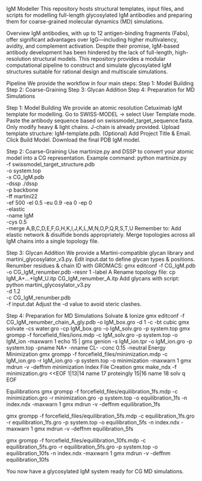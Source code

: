 IgM Modeller
This repository hosts structural templates, input files, and scripts for modelling full-length glycosylated IgM antibodies and preparing them for coarse-grained molecular dynamics (MD) simulations.

Overview
IgM antibodies, with up to 12 antigen-binding fragments (Fabs), offer significant advantages over IgG—including higher multivalency, avidity, and complement activation. Despite their promise, IgM-based antibody development has been hindered by the lack of full-length, high-resolution structural models.
This repository provides a modular computational pipeline to construct and simulate glycosylated IgM structures suitable for rational design and multiscale simulations.

Pipeline
We provide the workflow in four main steps:
Step 1: Model Building
Step 2: Coarse-Graining
Step 3: Glycan Addition
Step 4: Preparation for MD Simulations

Step 1: Model Building
We provide an atomic resolution Cetuximab IgM template for modelling.
Go to SWISS-MODEL → select User Template mode.
Paste the antibody sequence based on swissmodel_target_sequence.fasta.
Only modify heavy & light chains.
J-chain is already provided.
Upload template structure: IgM-template.pdb.
(Optional) Add Project Title & Email.
Click Build Model.
Download the final PDB IgM model.

Step 2: Coarse-Graining
Use martinize.py and DSSP to convert your atomic model into a CG representation.
Example command:
python martinize.py \
   -f swissmodel_target_structure.pdb \
   -o system.top \
   -x CG_IgM.pdb \
   -dssp ./dssp \
   -p backbone \
   -ff martini22 \
   -ef 500 -el 0.5 -eu 0.9 -ea 0 -ep 0 \
   -elastic \
   -name IgM \
   -cys 0.5 \
   -merge A,B,C,D,E,F,G,H,K,I,J,K,L,M,N,O,P,Q,R,S,T,U
Remember to:
Add elastic network & disulfide bonds appropriately.
Merge topologies across all IgM chains into a single topology file.

Step 3: Glycan Addition
We provide a Martini-compatible glycan library and martini_glycosylator_v3.py.
Edit input.dat to define glycan types & positions.
Renumber residues & chain ID with GROMACS:
gmx editconf -f CG_IgM.pdb -o CG_IgM_renumber.pdb -resnr 1 -label A
Rename topology file:
cp IgM_A+...+IgM_U.itp CG_IgM_renumber_A.itp
Add glycans with script:
python martini_glycosylator_v3.py \
   -d 1.2 \
   -c CG_IgM_renumber.pdb \
   -f input.dat
Adjust the -d value to avoid steric clashes.

Step 4: Preparation for MD Simulations
Solvate & Ionize
gmx editconf -f CG_IgM_renumber_chain_A_gly.pdb -o IgM_box.gro -d 1 -c -bt cubic
gmx solvate -cs water.gro -cp IgM_box.gro -o IgM_solv.gro -p system.top
gmx grompp -f forcefield_files/ions.mdp -c IgM_solv.gro -p system.top -o IgM_ion -maxwarn 1
echo 15 | gmx genion -s IgM_ion.tpr -o IgM_ion.gro -p system.top -pname NA+ -nname CL- -conc 0.15 -neutral
Energy Minimization
gmx grompp -f forcefield_files/minimization.mdp -c IgM_ion.gro -r IgM_ion.gro -p system.top -o minimization -maxwarn 1
gmx mdrun -v -deffnm minimization
Index File Creation
gmx make_ndx -f minimization.gro <<EOF
1|13|14
name 17 proteingly
15|16
name 18 solv
q
EOF

Equilibrations
gmx grompp -f forcefield_files/equilibration_1fs.mdp -c minimization.gro -r minimization.gro -p system.top -o equilibration_1fs -n index.ndx -maxwarn 1
gmx mdrun -v -deffnm equilibration_1fs

gmx grompp -f forcefield_files/equilibration_5fs.mdp -c equilibration_1fs.gro -r equilibration_1fs.gro -p system.top -o equilibration_5fs -n index.ndx -maxwarn 1
gmx mdrun -v -deffnm equilibration_5fs

gmx grompp -f forcefield_files/equilibration_10fs.mdp -c equilibration_5fs.gro -r equilibration_5fs.gro -p system.top -o equilibration_10fs -n index.ndx -maxwarn 1
gmx mdrun -v -deffnm equilibration_10fs

You now have a glycosylated IgM system ready for CG MD simulations.
